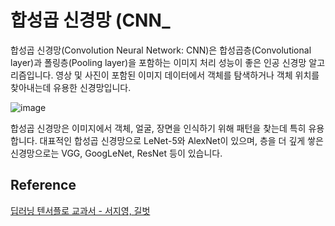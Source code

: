 # 합성곱 신경망 (CNN_

합성곱 신경망(Convolution Neural Network: CNN)은 합성곱층(Convolutional layer)과 폴링층(Pooling layer)을 포함하는 이미지 처리 성능이 좋은 인공 신경망 알고리즘입니다. 영상 및 사진이 포함된 이미지 데이터에서 객체를 탐색하거나 객체 위치를 찾아내는데 유용한 신경망입니다. 

![image](https://user-images.githubusercontent.com/52392004/193483464-1e0f6385-fe2a-4b88-b175-703a34872c06.png)


합성곱 신경망은 이미지에서 객체, 얼굴, 장면을 인식하기 위해 패턴을 찾는데 특히 유용합니다. 대표적인 합성곱 신경망으로 LeNet-5와 AlexNet이 있으며, 층을 더 깊게 쌓은 신경망으로는 VGG, GoogLeNet, ResNet 등이 있습니다. 



## Reference 

[딥러닝 텐서플로 교과서 - 서지영, 길벗](https://github.com/gilbutITbook/080263)
